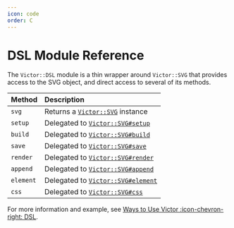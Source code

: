 ```yaml
---
icon: code
order: C
---
```


# DSL Module Reference

The `Victor::DSL` module is a thin wrapper around `Victor::SVG` that provides
access to the SVG object, and direct access to several of its methods.


| Method    | Description                                       |
|:----------|:--------------------------------------------------|
| `svg`     | Returns a [`Victor::SVG`](svg) instance           |
| `setup`   | Delegated to [`Victor::SVG#setup`](svg#setup)     |
| `build`   | Delegated to [`Victor::SVG#build`](svg#build)     |
| `save`    | Delegated to [`Victor::SVG#save`](svg#save)       |
| `render`  | Delegated to [`Victor::SVG#render`](svg#render)   |
| `append`  | Delegated to [`Victor::SVG#append`](svg#append)   |
| `element` | Delegated to [`Victor::SVG#element`](svg#element) |
| `css`     | Delegated to [`Victor::SVG#css`](svg#css)         |


For more information and example, see
[Ways to Use Victor :icon-chevron-right: DSL](/usage-patterns/dsl).

